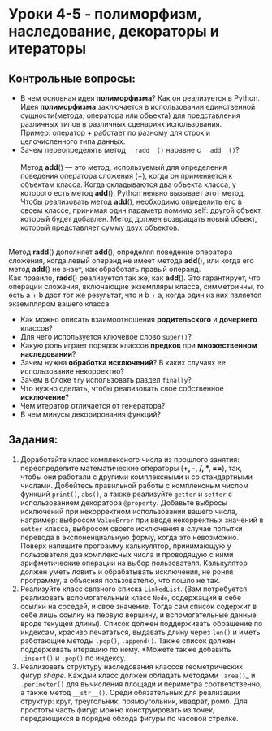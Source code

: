 # Уроки 4-5 - полиморфизм, наследование, декораторы и итераторы
## Контрольные вопросы:
- В чем основная идея __полиморфизма__? Как он реализуется в Python.
<br> Идея __полиморфизма__ заключается в использовании единственной сущности(метода, оператора или объекта) для представления различных типов в различных сценариях использования.
<br> Пример: оператор + работает по разному для строк и целочисленного типа данных.
- Зачем переопределять метод `__radd__()` наравне с 
`__add__()`?
<br><br>Метод __add__() — это метод, используемый для определения поведения оператора сложения (+), когда он применяется к объектам класса. Когда складываются два объекта класса, у которого есть метод __add__(), Python неявно вызывает этот метод.
<br>Чтобы реализовать метод __add__(), необходимо определить его в своем классе, принимая один параметр помимо self: другой объект, который будет добавлен. Метод должен возвращать новый объект, который представляет сумму двух объектов.

<br>Метод __radd__() дополняет __add__(), определяя поведение оператора сложения, когда левый операнд не имеет метода __add__(), или когда его метод __add__() не знает, как обработать правый операнд.
<br>Как правило, __radd__() реализуется так же, как __add__(). Это гарантирует, что операции сложения, включающие экземпляры класса, симметричны, то есть a + b даст тот же результат, что и b + a, когда один из них является экземпляром вашего класса.
- Как можно описать взаимоотношения 
__родительского__ и __дочернего__ классов?
- Для чего используется ключевое 
слово `super()`?
- Какую роль играет порядок классов __предков__
при __множественном наследовании__?
- Зачем нужна __обработка исключений__? В каких 
случаях ее использование некорректно?
- Зачем в блоке `try` использовать раздел
`finally`?
- Что нужно сделать, чтобы реализовать 
свое собственное __исключение__?
- Чем итератор отличается от генератора?
- В чем минусы декорирования функций?


## Задания:
1) Доработайте класс комплексного числа из прошлого 
занятия: переопределите математические 
операторы (__+, -, /, *, ==__), так, чтобы они
работали с другими комплексными и со стандартными
числами. Добейтесь правильной работы с комплексным 
числом функций `print()`, `abs()`, а также
реализуйте `getter` и `setter` 
с использованием декоратора `@property`. Добавьте 
выбросы исключений при некорректном использовании 
вашего числа, например: выбросом `ValueError` при вводе 
некорректных значений в `setter` класса, выбросом своего исключения в 
случае попытки перевода в экспоненциальную 
форму, когда это невозможно. Поверх напишите программу 
калькулятор, принимающую у пользователя два комплексных
числа и проводящую с ними арифметические операции на
выбор пользователя. Калькулятор должен уметь ловить и 
обрабатывать исключения, не роняя программу,
а объясняя пользователю, что пошло не так.
2) Реализуйте класс связного списка `LinkedList`. 
(Вам потребуется реализовать вспомогательный класс `Node`,
содержащий в себе ссылки на соседей, и свое значение. Тогда
сам список содержит в себе лишь ссылку на первую вершину,
и вспомогательные данные вроде текущей длины). Список 
должен поддерживать обращение по индексам, красиво печататься,
выдавать длину через `len()` и иметь работающие методы
`.pop()`, `.append()`. Также список должен поддерживать
итерацию по нему. *Можете также добавить `.insert()` и 
`.pop()` по индексу.
3) Реализовать структуру наследования классов 
геометрических фигур *shape*. Каждый 
класс должен обладать методами `.area()`_ и 
`.perimeter()` для вычисления площади и 
периметра соответственно, а также метод `__str__()`. Среди обязательных для 
реализации структур: круг, треугольник, 
прямоугольник, квадрат, ромб. Для простоты часть фигур
можно конструировать из точек, 
передающихся в порядке обхода фигуры по 
часовой стрелке.
